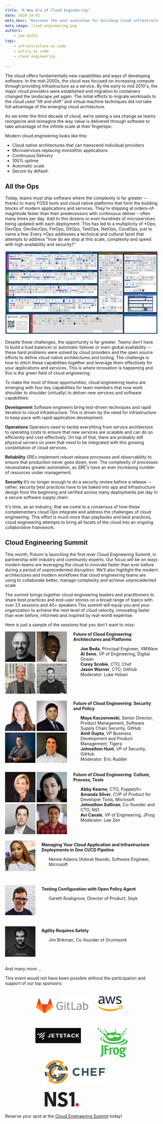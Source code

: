 ```yaml
---
title: "A New Era of Cloud Engineering"
date: 2020-10-01
meta_desc: "Discover the next evolution for building cloud infrastructure."
meta_image: cloud_engineering.png
authors:
    - joe-duffy
tags:
    - infrastructure as code
    - policy as code
    - cloud engineering

---
```


The cloud offers fundamentally new capabilities and ways of developing software. In the mid-2000s, the cloud was focused on increasing compute through providing Infrastructure as a service. By the early to mid 2010's, the major cloud providers were established and migration to containers changed the landscape yet again. The initial efforts to migrate workloads to the cloud used “lift and shift” and virtual machine techniques did not take full advantage of the emerging cloud architecture.

<!--more-->

As we enter the third decade of cloud, we’re seeing a sea change as teams reorganize and reimagine the way value is delivered through software to take advantage of the infinite scale at their fingertips:

Modern cloud engineering looks like this:

- Cloud native architectures that can transcend individual providers
- Microservices replacing monolithic applications
- Continuous Delivery
- 100% uptime
- Automatic scale
- Secure by default.

## All the Ops

Today, teams must ship software where the complexity is far greater -- thanks to many FOSS tools and cloud native platforms that form the building blocks of modern applications and services. They’re shipping at orders-of-magnitude faster than their predecessors with continuous deliver – often many times per day. Add to this dozens or even hundreds of microservices being updated with each deployment. This has led to a multiplicity of *Ops; DevOps, DevSecOps, FinOps, GitOps, TestOps, NetOps, CoudOps, just to name a few. Every *Ops addresses a technical and cultural facet that attempts to address "how do we ship at this scale, complexity and speed with high availability and security?"

![CNCF Landscape](cncf-landscape.png)

Despite these challenges, the opportunity is far greater. Teams don’t have to build a load balancer or automatic failover or even global availability -- these hard problems were solved by cloud providers and the open source efforts to define cloud native architectures and tooling. The challenge is how to stitch these capabilities together and leverage them effectively for your applications and services. This is where innovation is happening and this is the green field of cloud engineering.

To make the most of these opportunities, cloud engineering teams are emerging with four key capabilities for team members that now work shoulder to shoulder (virtually) to deliver new services and software capabilities:

**Development**
Software engineers bring test-driven techniques and rapid iteration to cloud infrastructure. This is driven by the need for infrastructure to keep pace with rapid application development.

**Operations**
Operators need to tackle everything from service architecture to operating costs to ensure that new services are scalable and can do so efficiently and cost-effectively.  On top of that, there are probably still physical servers on prem that need to be integrated with this growing constellation of cloud services.

**Reliability**
SREs implement robust release processes and observability to ensure that production never goes down, ever. The complexity of processes necessitates greater automation, as SRE's have an ever increasing number of resources under management.

**Security**
It’s no longer enough to do a security review before a release -- rather, security best practices have to be baked into app and infrastructure design from the beginning and verified across many deployments per day in a secure software supply chain.

It's time, as an industry, that we come to a consensus of how these complementary cloud Ops integrate and address the challenges of cloud engineering. This effort is much more than playbooks and best practices, cloud engineering attempts to bring all facets of the cloud into an ongoing collaborative framework.

## Cloud Engineering Summit

This month, Pulumi is launching the first-ever Cloud Engineering Summit, in partnership with industry and community experts. Our focus will be on  ways  modern teams are leveraging the cloud to innovate faster than ever before during a period of unprecedented disruption. We’ll also highlight the modern architectures and modern workflows that cloud engineering teams are using to collaborate better, manage complexity and achieve unprecedented scale

The summit brings together cloud engineering leaders and practitioners to share best practices and end-user stories on a broad range of topics with over 23 sessions and 40+ speakers This summit will equip you and your organization to achieve the next level of cloud velocity, innovating faster than ever before, informed and inspired by real-world expertise.

Here is just a sample of the sessions that you don't want to miss:



<div style="clear:both;">
    <div style="float:left;clear:both;border-width:2px;">
        <div style="display:inline-block;vertical-align:top;">
            <div style="float:left;">
                <img src="joe-beda.jpeg" alt="Joe Beda" style="float:left;width:100px;height:100px;"/>
            </div>
            <div style="padding-top:105px;">
                <img src="corey-scobie.jpeg" alt="Corey Scobie" style="width:100px;height:100px;"/>
            </div>
        </div>
        <div style="display:inline-block;vertical-align:top;">
            <div style="float:left;">
                <img src="al-sene.jpg" alt="Al Sene" style="width:100px;height:100px;"/>
            </div>
            <div style="padding-top:105px;">
                <img src="jason-warner.jpg" alt="Jason Warner" style="width:100px;height:100px;"/>
            </div>
        </div>
    </div>
    <div style="padding-left:225px;vertical-align:bottom;">
        <b>Future of Cloud Engineering: Architectures and Platforms</b>
        <ul style="list-style-type:none;">
            <li><b>Joe Beda</b>, Principal Engineer, VMWare</li>
            <li><b>Al Sene</b>, VP of Engineering, Digital Ocean</li>
            <li><b>Corey Scobie</b>, CTO, Chef</li>
            <li><b>Jason Warner</b>, CTO, GitHub</li>
            <li>Moderator: Luke Hoban</li>
        </ul>
    </div>
</div>

<div style="clear:both;padding-top:20px;">
    <div style="float:left;border-width:2px;">
        <div style="display:inline-block;vertical-align:top;">
            <div style="float:left;">
                <img src="maya-kaczorowski.jpeg" alt="img" style="float:left;width:100px;height:100px;"/>
            </div>
            <div style="padding-top:105px;">
                <img src="johnathon-hunt.jpg" alt="img" style="width:100px;height:100px;"/>
            </div>
        </div>
        <div style="display:inline-block;vertical-align:top;">
            <div style="float:left;">
                <img src="amit-gupta.jpeg" alt="img" style="width:100px;height:100px;"/>
            </div>
            <div style="padding-top:105px;">
                <img src="eric-rudder.jpg" alt="img" style="width:100px;height:100px;"/>
            </div>
        </div>
    </div>
    <div style="padding-left:225px;vertical-align:bottom;">
        <b>Future of Cloud Engineering: Security and Policy</b>
        <ul style="list-style-type:none;">
            <li><b>Maya Kaczorowski</b>, Senior Director, Product Management, Software Supply Chain Security, GitHub</li>
            <li><b>Amit Gupta</b>, VP Business Development and Product Management, Tigera</li>
            <li><b>Johnathon Hunt</b>, VP of Security, GitHub</li>
            <li>Moderator: Eric Rudder</li>
        </ul>
    </div>
</div>

<div style="clear:both;padding-top:20px;">
    <div style="float:left;border-width:2px;">
        <div style="display:inline-block;vertical-align:top;">
            <div style="float:left;">
                <img src="abby-kearns.jpeg" alt="img" style="float:left;width:100px;height:100px;"/>
            </div>
            <div style="padding-top:105px;">
                <img src="johnathon-sullivan.png" alt="img" style="width:100px;height:100px;"/>
            </div>
        </div>
        <div style="display:inline-block;vertical-align:top;">
            <div style="float:left;">
                <img src="amanda-silver.jpg" alt="img" style="width:100px;height:100px;"/>
            </div>
            <div style="padding-top:105px;">
                <img src="avi-cavale.jpeg" alt="img" style="width:100px;height:100px;"/>
            </div>
        </div>
    </div>
    <div style="padding-left:225px;vertical-align:bottom;">
        <b>Future of Cloud Engineering: Culture, Process, Tools</b>
        <ul style="list-style-type:none;">
            <li><b>Abby Kearns</b>, CTO, Puppet/li>
            <li><b>Amanda Silver</b>, CVP of Product for Developer Tools, Microsoft</li>
            <li><b>Johnathon Sullivan</b>, Co-founder and CTO, NS1</li>
            <li><b>Avi Cavale</b>, VP of Engineering, JFrog</li>
            <li>Moderator: Lee Zen</li>
        </ul>
    </div>
</div>

<div style="display:inline-block;vertical-align:top;padding-top:18px;">
    <span>
        <img src="nenne-adaora-nwodo.jpg" alt="img" style="float:left;display:inline;clear:both;width:100px;height:100px;postion:absolute;border-width:2px;"/>
        <div style="padding-left:120px;padding-top:5px;padding-bottom:45px">
            <b>Managing Your Cloud Application and Infrastructure Deployments in One CI/CD Pipeline</b>
            <ul style="list-style-type:none;">
                <li>Nenne Adaora (Adora) Nwodo, Software Engineer, Microsoft</li>
            </ul>
        </div>
    </span>
</div>

<div style="display:inline-block;vertical-align:top;">
    <span>
        <img src="gareth-rushgrove.jpeg" alt="img" style="float:left;display:inline;clear:both;width:100px;height:100px;postion:absolute;border-width:2px;"/>
        <div style="padding-left:120px;padding-top:5px;padding-bottom:70px;">
            <b>Testing Configuration with Open Policy Agent</b>
            <ul style="list-style-type:none;">
                <li>Gareth Rushgrove, Director of Product, Snyk</li>
            </ul>
        </div>
    </span>
</div>

<div style="display:inline-block;vertical-align:top;">
    <span>
        <img src="jim-brikman.jpeg" alt="img" style="float:left;display:inline;clear:both;width:100px;height:100px;postion:absolute;border-width:2px;"/>
        <div style="padding-left:120px;padding-top:5px;padding-bottom:50px;">
            <b>Agility Requires Safety</b>
            <ul style="list-style-type:none;">
                <li>Jim Brikman, Co-founder of Gruntwork</li>
            </ul>
        </div>
    </span>
</div>

And many more …

This event would not have been possible without the participation and support of our top sponsors:

<div style="clear:both;padding-top:20px;padding-left:100px;">
    <div>
        <div style="display:inline-block;vertical-align:top;">
            <div style="float:left;">
                <a href="https://about.gitlab.com/">
                    <img src="gitlab.png" alt="img" style="float:left;width:175px;height:65px;"/>
                </a>
            </div>
            <div style="padding-top:105px">
                <a href="https://www.jetstack.io/">
                    <img src="jetstack.png" alt="img" style="width:150px;height:50px;"/>
                </a>
            </div>
        </div>
        <div style="display:inline-block;vertical-align:top;padding-left:25px;">
            <div  style="float:left;">
                <a href="https://aws.amazon.com/">
                    <img src="aws.png" alt="img" style="width:84px;height:50px;"/>
                </a>
            </div>
            <div style="padding-top:105px">
                <a href="https://jfrog.com/">
                    <img src="jfrog.png" alt="img" style="width:100px;height:97px;"/>
                </a>
            </div>
        </div>
        <div style="display:inline-block;vertical-align:top;padding-left:25px;">
            <div style="float:left;">
                <a href="https://chef.io">
                    <img src="chef.png" alt="img" style="float:left;width:220px;height:90px;"/>
                </a>
            </div>
            <div style="padding-top:105px;">
                <a href="https://ns1.com/">
                    <img src="ns1.png" alt="img" style="width:122px;height:60px;"/>
                </a>
            </div>
        </div>
    </div>
</div>

Reserve your spot at the [Cloud Engineering Summit](https://cloudengineering.heysummit.com/) today!
